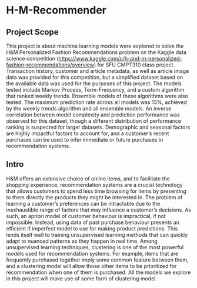 # H-M-Recommender

## Project Scope
This project is about machine learning models were explored to solve the H&M Personalized Fashion Recommendations problem on the Kaggle data science competition (https://www.kaggle.com/c/h-and-m-personalized-fashion-recommendations/overview) for SFU CMPT310 class project. Transaction history, customer and article metadata, as well as article image data was provided for this competition, but a simplified dataset based on the available data was used for the purposes of this project. The models tested include Markov Process, Term-Frequency, and a custom algorithm that ranked weekly trends. Ensemble models of these algorithms were also tested. The maximum prediction rate across all models was 13%, achieved by the weekly trends algorithm and all ensemble models. An inverse correlation between model complexity and prediction performance was observed for this dataset, though a different distribution of performance ranking is suspected for larger datasets. Demographic and seasonal factors are highly impactful factors to account for, and a customer’s recent purchases can be used to infer immediate or future purchases
in recommendation systems.

## Intro
H&M offers an extensive choice of online items, and to facilitate the shopping experience, recommendation systems are a crucial technology that allows customers to spend less time browsing for items by presenting to them directly the products they might be interested in. The problem of learning a customer’s preferences can be intractable due to the inexhaustible range of factors that may influence a customer’s decisions. As such, an apriori model of customer behaviour is impractical, if not impossible. Instead, using data of past purchase behaviour presents an efficient if imperfect model to use for making product predictions. This lends itself well to training unsupervised learning methods that can quickly adapt to nuanced patterns as they happen in real time. Among unsupervised learning techniques, clustering is one of the most powerful models used for recommendation systems. For example, items that are frequently purchased together imply some common feature between them, and a clustering model will allow those other items to be prioritized for recommendation when one of them is purchased. All the models we explore in this project will make use of some form of clustering model.

